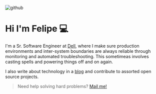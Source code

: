 ![github](https://user-images.githubusercontent.com/2183824/115489910-6a934400-a233-11eb-9a0b-99c57d46252d.png)

# Hi I'm Felipe 💻

I'm a Sr. Software Engineer at [Dell][dell], where I make sure production environments and inter-system boundaries are always reliable through monitoring and automated troubleshooting. This sometimeas involves casting spells and powering things off and on again.

I also write about technology in a [blog][blog] and contribute to assorted open source projects.

> Need help solving hard problems? [Mail me!][mail]

[mail]: mailto:felipe.oltavares@gmail.com
[dell]: https://dell.com
[blog]: felipetavares.com
